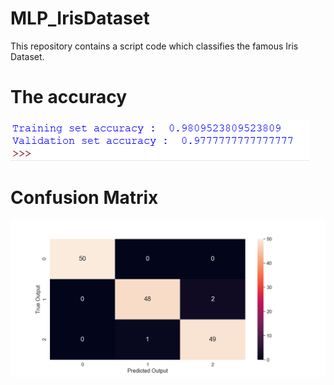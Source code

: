 # MLP_IrisDataset
This repository contains a script code which classifies the famous Iris Dataset.

# The accuracy
![Accuracy](https://github.com/amineoucherif/MLP_IrisDataset/blob/master/Accuracy.png)

# Confusion Matrix
![Confusion Matrix](https://github.com/amineoucherif/MLP_IrisDataset/blob/master/ConfusionMatrix.png)



